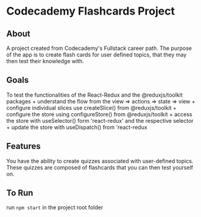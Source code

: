 # Codecademy Flashcards Project
## About
A project created from Codecademy's Fullstack career path. The purpose of the app is to create flash cards for user defined topics, that they may then test their knowledge with.

## Goals
To test the functionalities of the React-Redux and the @reduxjs/toolkit packages
    + understand the flow from the view => actions => state => view
    + configure individual slices use createSlice() from @reduxjs/toolkit 
    + configure the store using configureStore() from @reduxjs/toolkit
    + access the store with useSelector() form 'react-redux' and the respective selector 
    + update the store with useDispatch() from 'react-redux

## Features
  You have the ability to create quizzes associated with user-defined topics. These quizzes are composed of flashcards that you can then test yourself on. 

## To Run
  run `npm start` in the project root folder
 
 


